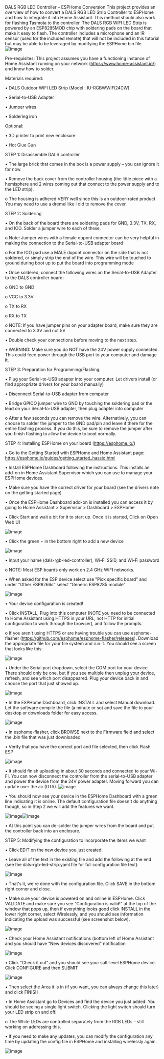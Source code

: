 DALS RGB LED Controller – ESPHome Conversion
This project provides an overview of how to convert a DALS RGB LED Strip Controller to ESPHome and how to integrate it into Home Assistant. This method should also work for flashing Tasmota to the controller. The DALS RGB WIFI LED Strip is powered by an ESP8285MOD chip with soldering pads on the board that make it easy to flash. The controller includes a microphone and an IR sensor (used for the included remote) that will not be included in this tutorial but may be able to be leveraged by modifying the ESPHome bin file.
![image](https://github.com/user-attachments/assets/47f36f51-ee07-470d-a607-db69eec349dd)

Pre-requisites:
This project assumes you have a functioning instance of Home Assistant running on your network (https://www.home-assistant.io/) and know how to solder.

Materials required:

•	DALS Outdoor WIFI LED Strip (Model : IU-RGBWWIFI24DW)

•	Serial-to-USB Adapter

•	Jumper wires

•	Soldering iron


Optional:

•	3D printer to print new enclosure

•	Hot Glue Gun


STEP 1: Disassemble DALS controller

•	The large brick that comes in the box is a power supply – you can ignore it for now.

•	Remove the back cover from the controller housing (the little piece with a hemisphere and 2 wires coming out that connect to the power supply and to the LED strip).

o	The housing is adhered VERY well since this is an outdoor-rated product. You may need to use a dremel like I did to remove the cover.


STEP 2: Soldering

•	On the back of the board there are soldering pads for GND, 3.3V, TX, RX, and IOO. Solder a jumper wire to each of these.

o	Note: Jumper wires with a female dupont connector can be very helpful in making the connection to the Serial-to-USB adapter board

o	For the IOO pad use a MALE dupont connector on the side that is not soldered, or simply strip the end of the wire. This wire will be touched to ground during boot up to put the board into programming mode

•	Once soldered, connect the following wires on the Serial-to-USB Adapter to the DALS controller board:

o	GND to GND

o	VCC to 3.3V

o	TX to RX

o	RX to TX

o	NOTE: If you have jumper pins on your adapter board, make sure they are connected to 3.3V and not 5V

•	Double check your connections before moving to the next step.

•	WARNING: Make sure you do NOT have the 24V power supply connected. This could feed power through the USB port to your computer and damage it.


STEP 3: Preparation for Programming/Flashing

•	Plug your Serial-to-USB adapter into your computer. Let drivers install (or find appropriate drivers for your board manually)

•	Disconnect Serial-to-USB adapter from computer

•	Bridge GPIOO jumper wire to GND by touching the soldering pad or the lead on your Serial-to-USB adapter, then plug adapter into computer

o	After a few seconds you can remove the wire. Alternatively, you can choose to solder the jumper to the GND pad/pin and leave it there for the entire flashing process. If you do this, be sure to remove the jumper after you finish flashing to allow the device to boot normally.


STEP 4: Installing ESPHome on your board (https://esphome.io/) 

•	Go to the Getting Started with ESPHome and Home Assistant page: https://esphome.io/guides/getting_started_hassio.html

•	Install ESPHome Dashboard following the instructions. This installs an add-on in Home Assistant Supervisor which you can use to manage your ESPHome devices.

•	Make sure you have the correct driver for your board (see the drivers note on the getting started page)

•	Once the ESPHome Dashboard add-on is installed you can access it by going to Home Assistant > Supervisor > Dashboard > ESPHome

•	Click Start and wait a bit for it to start up. Once it is started, Click on Open Web UI  

![image](https://github.com/user-attachments/assets/1f6cf793-b94b-429d-aca0-e473eec01291)

•	Click the green + in the bottom right to add a new device  

![image](https://github.com/user-attachments/assets/4b1ab660-e58e-4545-81d0-ae9d187bbd56)

•	Input your name (dals-rgb-led-controller), Wi-Fi SSID, and Wi-Fi password

o	NOTE: Most ESP boards only work on 2.4 GHz WIFI networks.

•	When asked for the ESP device select use "Pick specific board" and under “Other ESP8266s” select “Generic ESP8285 module”

![image](https://github.com/user-attachments/assets/959ff840-cde0-46c3-ad8b-94975647dec0)


•	Your device configuration is created!

•	Click INSTALL, Plug into this computer (NOTE you need to be connected to Home Assistant using HTTPS in your URL, not HTTP for initial configuration to work through the browser), and follow the prompts.

o	If you aren't using HTTPS or are having trouble you can use esphome-flasher (https://github.com/esphome/esphome-flasher/releases). Download the appropriate file for your file system and run it. You should see a screen that looks like this:

![image](https://github.com/user-attachments/assets/3bf4cfaa-3d2b-4b4a-a925-4fa5d88a7b2b)


•	Under the Serial port dropdown, select the COM port for your device. There should only be one, but if you see multiple then unplug your device, refresh, and see which port disappeared. Plug your device back in and choose the port that just showed up.  

![image](https://github.com/user-attachments/assets/b1215520-a299-4bc5-8b13-f3a8180e372a)

•	In the ESPHome Dashboard, click INSTALL and select Manual download. Let the software compile the file (a minute or so) and save the file to your desktop or downloads folder for easy access.

![image](https://github.com/user-attachments/assets/3c587482-fe8e-4ecf-920f-223305c1bfa2)

•	In esphome-flasher, click BROWSE next to the Firmware field and select the .bin file that was just downloaded

•	Verify that you have the correct port and file selected, then click Flash ESP  

![image](https://github.com/user-attachments/assets/478e1ee6-b7fc-4a15-8a6d-4537ab23aca7)

•	It should finish uploading in about 30 seconds and connected to your Wi-Fi. You can now disconnect the controller from the serial-to-USB adapter and power the device from the 24V power adapter. Moving forward you can update over the air (OTA).
 ![image](https://github.com/user-attachments/assets/e1106cb9-5b93-4236-b620-a770ff877276)

•	You should now see your device in the ESPHome Dashboard with a green line indicating it is online. The default configuration file doesn't do anything though, so in Step 2 we will add the features we want.

![image](https://github.com/user-attachments/assets/60da09e1-b810-4e3b-bc29-15ab9999cfca)![image](https://github.com/user-attachments/assets/b12ceed3-c906-4f21-8744-4cb1ee9452bc)
  	
•	At this point you can de-solder the jumper wires from the board and put the controller back into an enclosure.


STEP 5: Modifying the configuration to incorporate the items we want

•	Click EDIT on the new device you just created.

•	Leave all of the text in the existing file and add the following at the end (see the dals-rgb-led-strip.yaml file for full configuration file text):

![image](https://github.com/user-attachments/assets/5a80653e-ea33-47da-83d8-cb01df68ef5d)


•	That's it, we're done with the configuration file. Click SAVE in the bottom right corner and close.

•	Make sure your device is powered on and online in ESPHome. Click VALIDATE and make sure you see "Configuration is valid!" at the top of the window that pops up, then if everything looks good click INSTALL in the lower right corner, select Wirelessly, and you should see information indicating the upload was successful (see screenshot below).

![image](https://github.com/user-attachments/assets/38def820-e73c-4631-8aa9-ca28d18855d2)

•	Check your Home Assistant notifications (bottom left of Home Assistant and you should have "New devices discovered" notification 

![image](https://github.com/user-attachments/assets/0a8b38d9-b996-4504-82a3-d56286ffa35f)

•	Click "Check it out" and you should see your salt-level ESPHome device. Click CONFIGURE and then SUBMIT

![image](https://github.com/user-attachments/assets/dce62c6b-095a-4d02-80d6-16ab339261b0)

 
•	Then select the Area it is in (if you want, you can always change this later) and click FINISH

•	In Home Assistant go to Devices and find the device you just added. You should be seeing a single light switch. Clicking the light switch should turn your LED strip on and off. 

o	The White LEDs are controlled separately from the RGB LEDs – still working on addressing this.

•	If you need to make any updates, you can modify the configuration any time by updating the config file in ESPHome and installing wirelessly again.

 ![image](https://github.com/user-attachments/assets/a184bef7-338c-4b1a-9e65-48aa246be05a)
